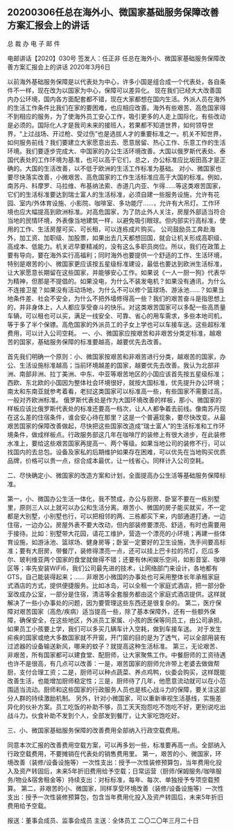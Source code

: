 ## 20200306任总在海外小、微国家基础服务保障改善方案汇报会上的讲话
总 裁 办 电 子 邮 件
 
电邮讲话【2020】030号           签发人：任正非
任总在海外小、微国家基础服务保障改善方案汇报会上的讲话
2020年3月6日

以前海外基础服务保障是以代表处为中心，许多小国是组合成一个代表处，各自条件不一样，现在改为以国家为中心，保障可以差异化。
现在我们已经大大改善国内办公环境，国内各方面配套都不错，现在大家都想在国内生活。外派人员在海外的生活工作条件比我们在家的要困难，也应相应改善。海外有些艰苦、高危国家得不到相应的服务，为了使海外员工安心工作，吸引更多的人走上国际化，有些改动是必须的。国际化人才是我司未来的接班人，若果都不知道世界，如何领导世界，“上过战场、开过枪、受过伤”也是选拔人才的重要标准之一。机关不知世界，如何服务前线？我们要建立大家愿意出去、愿意居留、热心工作、乐意工作的生活环境。我们要逐步完成大、中国家的办公生活环境改善。大国以俄罗斯代表处、泰国代表处的工作环境为基准，也可以高于它们，总之，办公标准应比坂田高才是正确的。大国的生活改善，以不低于欧洲的生活工作标准为基础。
对小、微国家也要尽快落实改善，小微艰苦、高危国家的工作生活标准应高于大国的标准。例如，南苏丹、科摩罗、马拉维、布基纳法索、赤道几内亚、乍得……等这类艰苦国家，它们的生活标准要达到瑞士富人的生活标准，必须自建一些服务设施，允许有花园、室内/外体育设施、小影院、咖啡室、多功能厅……，允许有大吊灯。工作环境也应大幅提高到欧洲标准。对高危国家，为了防止外人关注，房屋外部适当符合当地的民情环境，外表像当地建筑一样，以避免吸引眼球。但内部实行高标准，使用的工作、生活房屋可买、可长租，可以连栋成片购买。
公司鼓励员工奔赴海外，加工资、加职级、加股票，如果出去几天都想回国，就会让机关形成高职级、高成本、低能力。机关迟早要精减的，没有这么多职员岗位。所以，我们在政策上要有导向，要在海外实行高福利；同时海外也要提供一个舒适的工作、生活环境，特别是艰苦的小、微国家更应该按五星级标准建设，最低也要达到欧洲生活标准，让大家愿意长期留在这些国家，并能够安心工作。如果说《一人一厨一狗》代表华为精神，但那是不提倡的。如果没电，为什么不装发电机？如果没有通讯，为什么不连接卫星？如果没有活动场地，为什么不可以修个篮球场、游泳池……？如果当地条件差、社会不安全，为什么不把外墙修得高一些？我们的艰苦奋斗是指思想上的，并非身体上，人人都应享受奋斗的快乐。对这类艰苦国家可以多配一些高质量车辆，可以租也可以买，满足一线安全、可靠、省心的用车需求，多些本地司机，等于多了半个保镖。高危国家的外派员工的子女上学也可以车接车送。这些超标准费用，可以计入公司空耗。
一、小、微国家应按艰苦和非艰苦分类定标准，越艰苦的国家，基础服务保障的标准要越高，越要优先去改善。

首先我们明确一个原则：小、微国家按艰苦和非艰苦进行分类，越艰苦的国家，办公、生活设施标准越高；当前环境越差的国家，越要优先去改善。我认为北部非洲、南部非洲、拉丁美洲、中东、中亚等艰苦地区的小国应该首先按五星级标准；西欧、东北欧的小国因为整体社会环境很好，就按大国标准，优先提升办公环境；南太和东南亚就参考着看，老挝这类国家可以标准高一些，有些国家不需要过高，一般对齐欧洲标准。
俄罗斯代表处是作为大国环境改善的样板，那小、微国家的样板应该比俄罗斯代表处的标准还要高一档次，让人人都争着去前线。像南苏丹现在这么差的住宿条件，谁会安心待在那里？这是一个普遍现象，要尽快改变。从最艰苦国家的保障改善做起，尽快把这些国家改造成“瑞士富人”的生活标准和工作环境条件，做成样板点。行政服务部这几年在咖啡厅的装修上有很大进步，在此装修水准上，要给这些艰苦国家再提高一、两个等级。如果当地公司的装修不行，可以找国内的去总包。设备及家私的后期维护如果存在困难，可以优先在当地购买优质品牌，价格可以贵一点，综合成本最优，让一线省心。同样计入公司空耗。
 
二、尽快确定小、微国家的改造方案和计划，全面提高办公生活等基础服务保障标准。

第一，小、微国办公生活一体化，我不赞成，办公与厨房、卧室不要在一栋别墅里，原则三人以上就可以办公和生活分离。艰苦小、微国的房子能买就买，不一定都是大别墅，小别墅也行，可以把相邻的两、三栋都买下来，内部通道打通，一边住宿，一边办公。房屋外表不要大改动，但内部装修要漂亮、舒适，有时也需要用于接待。比如：别墅带大花园，请花工维护，营造一个漂亮的小环境；再建一些体育设施，如游泳池、篮球场、健身房等；卧室一定要好的卫生设施，洗手间要高标准；要有大厨房，带餐厅，装修得漂亮一点，还可以挂上巴卡拉的吊灯，厄瓜多尔、玻利维亚两个国家的食堂就做得不错；还要有休闲娱乐空间，如影音室、咖啡区等；率先安装WiFi6，我们公司最先进的技术，让网络部门来设计，各地都有GTS，自己能装得起来；……
非艰苦小微国的办事处也可采用整体长年承租家庭式酒店的方式，提供便捷服务。比如冰岛，可以全租一个家庭式酒店，把一部分卧室改成办公室，一部分是住宿，清洁等全套服务都由这个家庭式酒店提供。这样就解决了一些小办事处的问题，因为要管理这些东西还是很复杂的。
第二，医疗保障对艰苦国家（高危/疾病）适当提高一些，除了基本保障外，还有一些额外保障，确保安全，在这些地区，外派员工家属、小孩的医保等同员工，由公司承担。如果员工小孩要上学，我们可以多买几辆车计入空耗，做到车接车送。
对于发生疟疾的国家或绝大多数国家就不开窗，开门窗的目的是为了透气，可以全部用装有过滤器的设备输送新风，哪来的蚊子？就提高这种生活标准。
第三，无论艰苦、非艰苦，所有国家都可以建食堂、配厨师，让大家聚焦工作。中餐厨师的工资待遇也许不是很高，有几点可以改善：一是，艰苦国家的厨师允许带上老婆去做做帮厨，支付合理工资；二是，厨师可以种点蔬菜、养点鸡鸭，伙委会购买，这样既能改善生活，也能增加厨师稳定性；三是，厨师待了几年，他愿意流动就可以在小范围适当流动。厨师和这些国家的行政服务人员也是核心战斗力的保障，要关注这部分人群的持续激励机制。
另外，针对小微国家，可以重新审视生活基线，实施差异化的伙补方案。员工吃饭的补助不够，员工天天抱怨吃不饱吃不好，更别说吃出战斗力。伙食补助不发到个人，全部发到餐厅，让大家吃饱吃好。
 
三、小、微国家基础服务保障的改善费用全部纳入行政空载费用。

同意本次汇报的改善费用空载方案，可以再多划一些，标准要再高一点。全部纳入行政空载费用，不要摊销在代表处的销售费用里。
第一，艰苦的小、微国家，环境改善（装修/设备设施等）一次性支出：授予一次性装修预算包，当年费用化投入及资产转固后，未来5年折旧费用给予空载；日常运营（厨师/保姆服务/咖啡服务/物业&宿舍租金等）持续支出：对标标准，每年、每次、单独授予专项空载预算。
第二，非艰苦的小、微国家，同样享受环境改善（装修/设备设施等）一次性支出：授予一次性装修预算包，包含当年费用化投入及资产转固后，未来5年折旧费用给予空载。
 
报送：董事会成员、监事会成员
主送：全体员工
二〇二〇年三月二十日